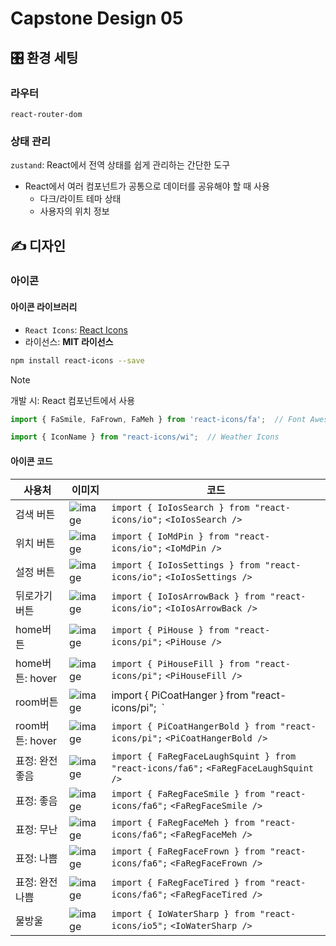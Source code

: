 # Capstone Design 05

## 🎛️ 환경 세팅
### 라우터
`react-router-dom`

### 상태 관리
`zustand`: React에서 전역 상태를 쉽게 관리하는 간단한 도구
- React에서 여러 컴포넌트가 공통으로 데이터를 공유해야 할 때 사용
  + 다크/라이트 테마 상태
  + 사용자의 위치 정보

## ✍️ 디자인
### 아이콘
#### 아이콘 라이브러리
- `React Icons`: [React Icons](https://react-icons.github.io/react-icons/)
- 라이선스: **MIT 라이선스**

```bash
npm install react-icons --save
```
>[!note]
> 개발 시: React 컴포넌트에서 사용
```js
import { FaSmile, FaFrown, FaMeh } from 'react-icons/fa';  // Font Awesome Icons
```
```js
import { IconName } from "react-icons/wi";  // Weather Icons
```

#### 아이콘 코드
| 사용처 | 이미지 | 코드 |
|--------|--------|------|
| 검색 버튼 | ![image](https://github.com/user-attachments/assets/77fd0181-ca2a-4ddf-9d8c-9b5c0b795e9c) | `import { IoIosSearch } from "react-icons/io";` `<IoIosSearch />` |
| 위치 버튼 | ![image](https://github.com/user-attachments/assets/77700eac-7f4d-444d-95dd-f3c1829a9028) | `import { IoMdPin } from "react-icons/io";` `<IoMdPin />` |
| 설정 버튼 | ![image](https://github.com/user-attachments/assets/f6a894b5-62d0-4226-98ff-86422556aa11) | `import { IoIosSettings } from "react-icons/io";` `<IoIosSettings />` |
| 뒤로가기 버튼 | ![image](https://github.com/user-attachments/assets/d6cd83da-d9da-4052-ac67-af9050d403a8) | `import { IoIosArrowBack } from "react-icons/io";` `<IoIosArrowBack />` |
| home버튼 | ![image](https://github.com/user-attachments/assets/846d7b17-d1ee-4cc8-b5c4-9d0613c54dfd) | `import { PiHouse } from "react-icons/pi";` `<PiHouse />` |
| home버튼: hover | ![image](https://github.com/user-attachments/assets/365c2885-f005-4163-9c29-88fa39c1671f) | `import { PiHouseFill } from "react-icons/pi";` `<PiHouseFill />`|
| room버튼 | ![image](https://github.com/user-attachments/assets/d620e1e2-9d11-439d-9a21-be72a46e7868) | import { PiCoatHanger } from "react-icons/pi";` `<PiCoatHanger />` |
| room버튼: hover | ![image](https://github.com/user-attachments/assets/9a885d70-18f3-4460-96e8-a689c8bef43f) | `import { PiCoatHangerBold } from "react-icons/pi";` `<PiCoatHangerBold />`|
| 표정: 완전좋음 |![image](https://github.com/user-attachments/assets/facdbd59-9edb-41d6-b633-d16f8cb25222) | `import { FaRegFaceLaughSquint } from "react-icons/fa6";` `<FaRegFaceLaughSquint />` |
| 표정: 좋음 |![image](https://github.com/user-attachments/assets/5a03bf16-8950-4ae5-ab77-44adfcf6ba82) |`import { FaRegFaceSmile } from "react-icons/fa6";` `<FaRegFaceSmile />` |
| 표정: 무난 |![image](https://github.com/user-attachments/assets/6a606eb8-d8f5-4820-b35e-9f64462ef963) |`import { FaRegFaceMeh } from "react-icons/fa6";` `<FaRegFaceMeh />`|
| 표정: 나쁨 |![image](https://github.com/user-attachments/assets/ea419167-5ce7-4cde-a023-4c05cbb6ad61) |`import { FaRegFaceFrown } from "react-icons/fa6";` `<FaRegFaceFrown />`|
| 표정: 완전나쁨 |![image](https://github.com/user-attachments/assets/aab87911-a776-4f6c-b19d-499d38649f8e)|`import { FaRegFaceTired } from "react-icons/fa6";` `<FaRegFaceTired />`|
| 물방울 | ![image](https://github.com/user-attachments/assets/32ff44f1-97f2-4a3e-aaa7-12fb727aedf7) | `import { IoWaterSharp } from "react-icons/io5";` `<IoWaterSharp />` |
